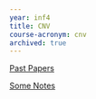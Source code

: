 ```yaml
---
year: inf4
title: CNV
course-acronym: cnv
archived: true
---
```


[Past Papers](https://drive.google.com/folderview?id=0B2AAOQQZ_8BxN1A2bk8zWXhsaGc&usp=sharing)

[Some Notes](https://drive.google.com/file/d/0B2AAOQQZ_8BxMGl3S3dMRGNScVU/edit?usp=sharing)
